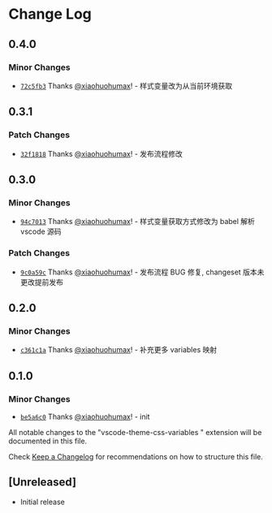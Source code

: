 # Change Log

## 0.4.0

### Minor Changes

- [`72c5fb3`](https://github.com/xiaohuohumax/vscode-theme-css-variables/commit/72c5fb33929b855210ad50e121b2ba2712ef479b) Thanks [@xiaohuohumax](https://github.com/xiaohuohumax)! - 样式变量改为从当前环境获取

## 0.3.1

### Patch Changes

- [`32f1818`](https://github.com/xiaohuohumax/vscode-theme-css-variables/commit/32f1818a37dc9300fd845af261ca3c11ec7fac13) Thanks [@xiaohuohumax](https://github.com/xiaohuohumax)! - 发布流程修改

## 0.3.0

### Minor Changes

- [`94c7013`](https://github.com/xiaohuohumax/vscode-theme-css-variables/commit/94c7013c45c15cbd440b5b0ed4e278e37563e1ad) Thanks [@xiaohuohumax](https://github.com/xiaohuohumax)! - 样式变量获取方式修改为 babel 解析 vscode 源码

### Patch Changes

- [`9c0a59c`](https://github.com/xiaohuohumax/vscode-theme-css-variables/commit/9c0a59cb829043ceb9c9dbdcc6ea3836ab8ab3b5) Thanks [@xiaohuohumax](https://github.com/xiaohuohumax)! - 发布流程 BUG 修复, changeset 版本未更改提前发布

## 0.2.0

### Minor Changes

- [`c361c1a`](https://github.com/xiaohuohumax/vscode-theme-css-variables/commit/c361c1a49f23480ff5afc090ed5523f81b29d680) Thanks [@xiaohuohumax](https://github.com/xiaohuohumax)! - 补充更多 variables 映射

## 0.1.0

### Minor Changes

- [`be5a6c0`](https://github.com/xiaohuohumax/vscode-theme-css-variables/commit/be5a6c01bd4f23d2ad931ffd5e68092f36607b5e) Thanks [@xiaohuohumax](https://github.com/xiaohuohumax)! - init

All notable changes to the "vscode-theme-css-variables " extension will be documented in this file.

Check [Keep a Changelog](http://keepachangelog.com/) for recommendations on how to structure this file.

## [Unreleased]

- Initial release
